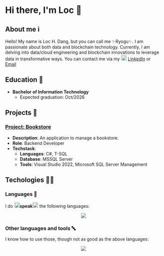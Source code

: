 # Hi there, I'm Loc 👋

## About me ℹ️
Hello! My name is Loc H. Dang, but you can call me :sparkles:Ryogu:sparkles:. I am passionate about both data and blockchain technology. Currently, I am delving into data/cloud engineering and blockchain innovations to leverage data in transformative ways. You can contact me via my <a href="https://www.linkedin.com/in/huuloc2605/" target="_blank"><img src="https://skillicons.dev/icons?i=linkedin&theme=dark" width="18px"/></a> [LinkedIn](https://www.linkedin.com/in/huuloc2605/) or <a href="mailto:dhl26052004@gmail.com"><img src="https://skillicons.dev/icons?i=gmail&theme=dark" width="15px"/></a> [Email](mailto:dhl26052004@gmail.com)

## Education 📖
- **Bachelor of Information Technology**
  - Expected graduation: Oct/2026

## Projects 🔨
### [Project: Bookstore](https://github.com/HLoc26/PROJECT-DBMS)

- **Description**: An application to manage a bookstore.
- **Role**: Backend Developer
- **Techstack**:
    - **Languages**: C#, T-SQL
    - **Database**: MSSQL Server
    - **Tools**: Visual Studio 2022, Microsoft SQL Server Management

## Techologies 🧑‍💻
### Languages 🔡
I do <span><img src="https://static.xx.fbcdn.net/images/emoji.php/v9/tb5/1/32/1f5e3.png" width="18px"/></span>**speak**<span><img src="https://static.xx.fbcdn.net/images/emoji.php/v9/tb5/1/32/1f5e3.png" width="18px"/></span> the following languages:
<p style="text-align: center;">
    <img src="https://skillicons.dev/icons?i=c,cpp,cs,py,solidity&theme=dark" />
</p>

### Other languages and tools 🔤
I know how to use those, though not as good as the above languages:
<p style="text-align: center;">
    <img src="https://skillicons.dev/icons?i=css,html,dotnet,git,github,kali,linux,visualstudio,vscode&theme=dark"/>

</p>

